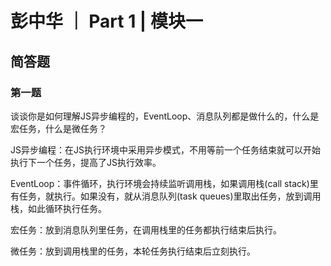 # 彭中华 ｜ Part 1 | 模块一

## 简答题
### 第一题
谈谈你是如何理解JS异步编程的，EventLoop、消息队列都是做什么的，什么是宏任务，什么是微任务？

JS异步编程：在JS执行环境中采用异步模式，不用等前一个任务结束就可以开始执行下一个任务，提高了JS执行效率。

EventLoop：事件循环，执行环境会持续监听调用栈，如果调用栈(call stack)里有任务，就执行。如果没有，就从消息队列(task queues)里取出任务，放到调用栈，如此循环执行任务。

宏任务：放到消息队列里任务，在调用栈里的任务都执行结束后执行。

微任务：放到调用栈里的任务，本轮任务执行结束后立刻执行。